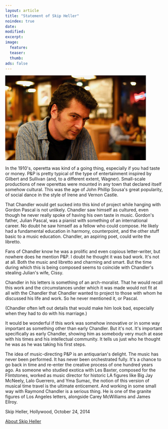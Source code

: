 ```yaml
---
layout: article
title: "Statement of Skip Heller"
noindex: true
date: 
modified:
excerpt:
image:
  feature:
  teaser:
  thumb:
ads: false
---
```


![Skip Heller](../images/skipuse.png)

In the 1910's, operetta was kind of a going thing, especially if you had taste or money.  P&P is pretty typical of the type of entertainment inspired by Gilbert and Sullivan (and, to a different extent, Wagner).  Small-scale productions of new operettas were mounted in any town that declared itself somehow cultural.  This was the age of John Phillip Sousa's great popularity, of social dance in the style of Irene and Vernon Castle.  

That Chandler would get sucked into this kind of project while hanging with Gordon Pascal is not unlikely.  Chandler saw himself as cultured, even though he never really spoke of having his own taste in music.  Gordon's father, Julian Pascal, was a pianist with something of an international career.  No doubt he saw himself as a fellow who could compose.  He likely had a fundamental education in harmony, counterpoint, and the other stuff basic to a music education.  Chandler, an aspiring poet, could write the libretto.

Fans of Chandler know he was a prolific and even copious letter-writer, but nowhere does he mention P&P.  I doubt he thought it was bad work.  It's not at all. Both the music and libretto and charming and smart.   But the time during which this is being composed seems to coincide with Chandler's stealing Julian's wife, Cissy.  

Chandler in his letters is something of an arch-moralist.  That he would recall this work and the circumstances under which it was made would not fit at all with the Chandler that Chandler wanted to project to those with whom he discussed his life and work.  So he never mentioned it, or Pascal.

(Chandler often left out details that would make him look bad, especially when they had to do with his marriage.)

It would be wonderful if this work was somehow innovative or in some way important as something other than early Chandler.  But it's not.  It's important specifically as early Chandler, showing him as somebody very much at ease with his times and his intellectual community.  It tells us just who he thought he was as he was taking his first steps.

The idea of music-directing P&P is an antiquarian's delight.  The music has never been performed.  It has never been orchestrated fully.  It's a chance to go back in time and re-enter the creative process of one hundred years ago.  As someone who studied exotica with Les Baxter, composed for the Flintstones, worked as music director for historic LA figures like Big Jay McNeely, Lalo Guerrero, and Yma Sumac, the notion of this version of musical time travel is the ultimate enticement.  And working in some small way with Raymond Chandler is a serious thing.  He is one of the granite figures of Los Angeles letters, alongside Carey McWilliams and James Ellroy.


Skip Heller, Hollywood, October 24, 2014

[About Skip Heller](https://en.wikipedia.org/wiki/Skip_Heller)